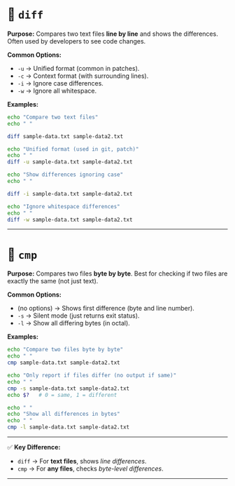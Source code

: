 # 🔹 `diff`

**Purpose:**
Compares two text files **line by line** and shows the differences. Often used by developers to see code changes.

**Common Options:**

* `-u` → Unified format (common in patches).
* `-c` → Context format (with surrounding lines).
* `-i` → Ignore case differences.
* `-w` → Ignore all whitespace.

**Examples:**

```bash
echo "Compare two text files"
echo " "

diff sample-data.txt sample-data2.txt

echo "Unified format (used in git, patch)"
echo " "
diff -u sample-data.txt sample-data2.txt

echo "Show differences ignoring case"
echo " "

diff -i sample-data.txt sample-data2.txt

echo "Ignore whitespace differences"
echo " "
diff -w sample-data.txt sample-data2.txt
```

---

# 🔹 `cmp`

**Purpose:**
Compares two files **byte by byte**. Best for checking if two files are exactly the same (not just text).

**Common Options:**

* (no options) → Shows first difference (byte and line number).
* `-s` → Silent mode (just returns exit status).
* `-l` → Show all differing bytes (in octal).

**Examples:**

```bash
echo "Compare two files byte by byte"
echo " "
cmp sample-data.txt sample-data2.txt

echo "Only report if files differ (no output if same)"
echo " "
cmp -s sample-data.txt sample-data2.txt
echo $?   # 0 = same, 1 = different

echo " "
echo "Show all differences in bytes"
echo " "
cmp -l sample-data.txt sample-data2.txt
```

---

✅ **Key Difference:**

* `diff` → For **text files**, shows *line differences*.
* `cmp` → For **any files**, checks *byte-level differences*.

---